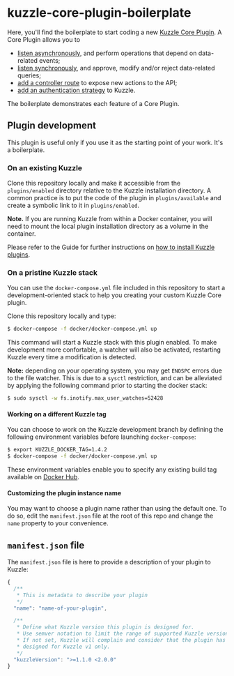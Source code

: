 # kuzzle-core-plugin-boilerplate
Here, you'll find the boilerplate to start coding a new [Kuzzle Core Plugin](https://docs.kuzzle.io/plugins/1/essentials/getting-started/). A Core Plugin allows you to

* [listen asynchronously](https://docs.kuzzle.io/plugins/1/essentials/hooks/), and perform operations that depend on data-related events;
* [listen synchronously](https://docs.kuzzle.io/plugins/1/essentials/pipes/), and approve, modify and/or reject data-related queries;
* [add a controller route](https://docs.kuzzle.io/plugins/1/essentials/controllers/) to expose new actions to the API;
* [add an authentication strategy](https://docs.kuzzle.io/plugins/1/essentials/strategies/) to Kuzzle.


The boilerplate demonstrates each feature of a Core Plugin.

## Plugin development

This plugin is useful only if you use it as the starting point of your work. It's a boilerplate.

### On an existing Kuzzle

Clone this repository locally and make it accessible from the `plugins/enabled` directory relative to the Kuzzle installation directory. A common practice is to put the code of the plugin in `plugins/available` and create a symbolic link to it in `plugins/enabled`.

**Note.** If you are running Kuzzle from within a Docker container, you will need to mount the local plugin installation directory as a volume in the container.

Please refer to the Guide for further instructions on [how to install Kuzzle plugins](https://docs.kuzzle.io/guide/1/essentials/plugins/).

### On a pristine Kuzzle stack

You can use the `docker-compose.yml` file included in this repository to start a development-oriented stack to help you creating your custom Kuzzle Core plugin.

Clone this repository locally and type:

```bash
$ docker-compose -f docker/docker-compose.yml up
```

This command will start a Kuzzle stack with this plugin enabled. To make development more confortable, a watcher will also be activated, restarting Kuzzle every time a modification is detected.

**Note:** depending on your operating system, you may get `ENOSPC` errors due to the file watcher. This is due to a `sysctl` restriction, and can be alleviated by applying the following command prior to starting the docker stack:

```bash
$ sudo sysctl -w fs.inotify.max_user_watches=52428
```

#### Working on a different Kuzzle tag

You can choose to work on the Kuzzle development branch by defining the following environment variables before launching `docker-compose`:

```bash
$ export KUZZLE_DOCKER_TAG=1.4.2
$ docker-compose -f docker/docker-compose.yml up
```

These environment variables enable you to specify any existing build tag available on [Docker Hub](https://hub.docker.com/r/kuzzleio/kuzzle/tags/).


#### Customizing the plugin instance name

You may want to choose a plugin name rather than using the default one. To do so, edit the `manifest.json` file at the root of this repo and change the `name` property to your convenience.


## `manifest.json` file

The `manifest.json` file is here to provide a description of your plugin to Kuzzle:

```js
{
  /**
   * This is metadata to describe your plugin
   */
  "name": "name-of-your-plugin",

  /**
   * Define what Kuzzle version this plugin is designed for.
   * Use semver notation to limit the range of supported Kuzzle versions.
   * If not set, Kuzzle will complain and consider that the plugin has been 
   * designed for Kuzzle v1 only.
   */
  "kuzzleVersion": ">=1.1.0 <2.0.0"
}
```
